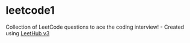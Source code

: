 # leetcode1
Collection of LeetCode questions to ace the coding interview! - Created using [LeetHub v3](https://github.com/raphaelheinz/LeetHub-3.0)

